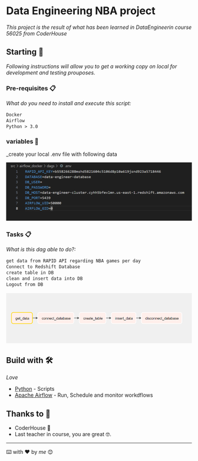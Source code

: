 
# Data Engineering NBA project

_This project is the result of what has been learned in DataEngineerin course 56025 from CoderHouse_

## Starting 🚀

_Following instructions will allow you to get a working copy on local for development and testing prouposes._



### Pre-requisites 📋

_What do you need to install and execute this script:_

```
Docker
Airflow
Python > 3.0
```

### variables 🔧


_create your local .env file with following data

![env Screenshot](env_file.png "env screenshot")


### Tasks 📋

_What is this dag able to do?:_
```
get data from RAPID API regarding NBA games per day
Connect to Redshift Database 
create table in DB
clean and insert data into DB
Logout from DB
```
![dag Screenshot](dag_nba.png "dag screenshot")

## Build with 🛠️

_Love_

* [Python](https://www.python.org/) - Scripts
* [Apache Airflow](https://airflow.apache.org) - Run, Schedule and monitor workdflows


## Thanks to 🎁

* CoderHouse 📢
* Last teacher in course, you are great 🤓.


---
⌨️ with ❤️ by *me*  😊
